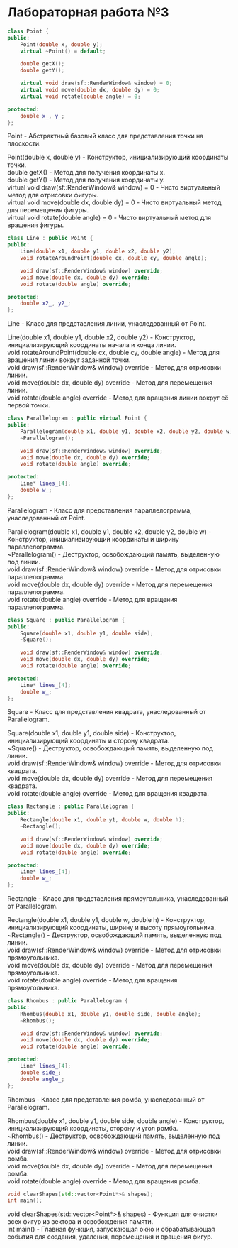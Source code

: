 # Лабораторная работа №3

```cpp
class Point {
public:
    Point(double x, double y);
    virtual ~Point() = default;

    double getX();
    double getY();

    virtual void draw(sf::RenderWindow& window) = 0;
    virtual void move(double dx, double dy) = 0;
    virtual void rotate(double angle) = 0;

protected:
    double x_, y_;
};
```
Point - Абстрактный базовый класс для представления точки на плоскости.

Point(double x, double y) - Конструктор, инициализирующий координаты точки.  
double getX() - Метод для получения координаты x.  
double getY() - Метод для получения координаты y.  
virtual void draw(sf::RenderWindow& window) = 0 - Чисто виртуальный метод для отрисовки фигуры.  
virtual void move(double dx, double dy) = 0 - Чисто виртуальный метод для перемещения фигуры.  
virtual void rotate(double angle) = 0 - Чисто виртуальный метод для вращения фигуры.  

```cpp
class Line : public Point {
public:
    Line(double x1, double y1, double x2, double y2);
    void rotateAroundPoint(double cx, double cy, double angle);

    void draw(sf::RenderWindow& window) override;
    void move(double dx, double dy) override;
    void rotate(double angle) override;

protected:
    double x2_, y2_;
};
```

Line - Класс для представления линии, унаследованный от Point.

Line(double x1, double y1, double x2, double y2) - Конструктор, инициализирующий координаты начала и конца линии.  
void rotateAroundPoint(double cx, double cy, double angle) - Метод для вращения линии вокруг заданной точки.  
void draw(sf::RenderWindow& window) override - Метод для отрисовки линии.  
void move(double dx, double dy) override - Метод для перемещения линии.  
void rotate(double angle) override - Метод для вращения линии вокруг её первой точки.  

```cpp
class Parallelogram : public virtual Point {
public:
    Parallelogram(double x1, double y1, double x2, double y2, double w);
    ~Parallelogram();

    void draw(sf::RenderWindow& window) override;
    void move(double dx, double dy) override;
    void rotate(double angle) override;

protected:
    Line* lines_[4];
    double w_;
};
```

Parallelogram - Класс для представления параллелограмма, унаследованный от Point.

Parallelogram(double x1, double y1, double x2, double y2, double w) - Конструктор, инициализирующий координаты и ширину параллелограмма.  
~Parallelogram() - Деструктор, освобождающий память, выделенную под линии.  
void draw(sf::RenderWindow& window) override - Метод для отрисовки параллелограмма.  
void move(double dx, double dy) override - Метод для перемещения параллелограмма.  
void rotate(double angle) override - Метод для вращения параллелограмма.  

```cpp
class Square : public Parallelogram {
public:
    Square(double x1, double y1, double side);
    ~Square();

    void draw(sf::RenderWindow& window) override;
    void move(double dx, double dy) override;
    void rotate(double angle) override;

protected:
    Line* lines_[4];
    double w_;
};
```

Square - Класс для представления квадрата, унаследованный от Parallelogram.  

Square(double x1, double y1, double side) - Конструктор, инициализирующий координаты и сторону квадрата.  
~Square() - Деструктор, освобождающий память, выделенную под линии.  
void draw(sf::RenderWindow& window) override - Метод для отрисовки квадрата.  
void move(double dx, double dy) override - Метод для перемещения квадрата.  
void rotate(double angle) override - Метод для вращения квадрата.  

```cpp
class Rectangle : public Parallelogram {
public:
    Rectangle(double x1, double y1, double w, double h);
    ~Rectangle();

    void draw(sf::RenderWindow& window) override;
    void move(double dx, double dy) override;
    void rotate(double angle) override;

protected:
    Line* lines_[4];
    double w_;
};
```

Rectangle - Класс для представления прямоугольника, унаследованный от Parallelogram.  

Rectangle(double x1, double y1, double w, double h) - Конструктор, инициализирующий координаты, ширину и высоту прямоугольника.  
~Rectangle() - Деструктор, освобождающий память, выделенную под линии.  
void draw(sf::RenderWindow& window) override - Метод для отрисовки прямоугольника.  
void move(double dx, double dy) override - Метод для перемещения прямоугольника.  
void rotate(double angle) override - Метод для вращения прямоугольника.  

```cpp
class Rhombus : public Parallelogram {
public:
    Rhombus(double x1, double y1, double side, double angle);
    ~Rhombus();

    void draw(sf::RenderWindow& window) override;
    void move(double dx, double dy) override;
    void rotate(double angle) override;

protected:
    Line* lines_[4];
    double side_;
    double angle_;
};
```

Rhombus - Класс для представления ромба, унаследованный от Parallelogram.  

Rhombus(double x1, double y1, double side, double angle) - Конструктор, инициализирующий координаты, сторону и угол ромба.  
~Rhombus() - Деструктор, освобождающий память, выделенную под линии.  
void draw(sf::RenderWindow& window) override - Метод для отрисовки ромба.  
void move(double dx, double dy) override - Метод для перемещения ромба.  
void rotate(double angle) override - Метод для вращения ромба.  

```cpp
void clearShapes(std::vector<Point*>& shapes);
int main();
```

void clearShapes(std::vector<Point*>& shapes) - Функция для очистки всех фигур из вектора и освобождения памяти.  
int main() - Главная функция, запускающая окно и обрабатывающая события для создания, удаления, перемещения и вращения фигур.  
